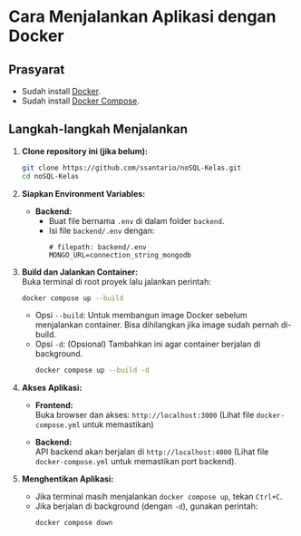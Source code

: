# Cara Menjalankan Aplikasi dengan Docker

## Prasyarat

*   Sudah install [Docker](https://www.docker.com/get-started).
*   Sudah install [Docker Compose](https://docs.docker.com/compose/install/).

## Langkah-langkah Menjalankan

1.  **Clone repository ini (jika belum):**
    ```bash
    git clone https://github.com/ssantario/noSQL-Kelas.git
    cd noSQL-Kelas
    ```

2.  **Siapkan Environment Variables:**

    *   **Backend:**
        *   Buat file bernama `.env` di dalam folder `backend`.
        *   Isi file `backend/.env` dengan:
            ```env
            # filepath: backend/.env
            MONGO_URL=connection_string_mongodb
            ```

3.  **Build dan Jalankan Container:**  
    Buka terminal di root proyek lalu jalankan perintah:
    ```bash
    docker compose up --build
    ```
    *   Opsi `--build`: Untuk membangun image Docker sebelum menjalankan container. Bisa dihilangkan jika image sudah pernah di-build.
    *   Opsi `-d`: (Opsional) Tambahkan ini agar container berjalan di background.
        ```bash
        docker compose up --build -d
        ```

4.  **Akses Aplikasi:**

    *   **Frontend:**  
        Buka browser dan akses: `http://localhost:3000`
        (Lihat file `docker-compose.yml` untuk memastikan)

    *   **Backend:**  
        API backend akan berjalan di `http://localhost:4000`
        (Lihat file `docker-compose.yml` untuk memastikan port backend).


5.  **Menghentikan Aplikasi:**
    *   Jika terminal masih menjalankan `docker compose up`, tekan `Ctrl+C`.
    *   Jika berjalan di background (dengan `-d`), gunakan perintah:
        ```bash
        docker compose down
        ```